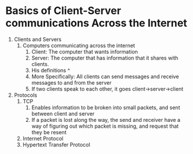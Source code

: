 # Basics of Client-Server communications Across the Internet
1. Clients and Servers
    1. Computers communicating across the internet
        1. Client: The computer that wants information
        2. Server: The computer that has information that it shares with clients.
        3. His definitions ^
        4. More Specifically: All clients can send messages and receive messages to and from the server
        5. If two clients speak to each other, it goes client->server->client
2. Protocols
    1. TCP
        1. Enables information to be broken into small packets, and sent between client and server
        2. If a packet is lost along the way, the send and receiver have a way of figuring out which packet is missing, and request that they be resent
    2. Internet Protocol
    3. Hypertext Transfer Protocol
